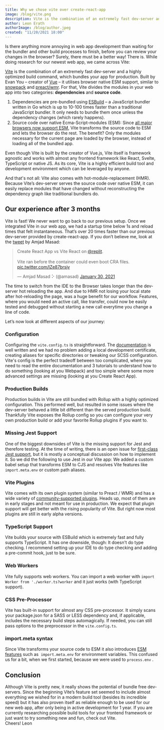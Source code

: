 ```yaml
---
title: Why we chose vite over create-react-app
image: /blog/vite.png
description: Vite is the combination of an extremely fast dev-server and a highly optimized build command, which bundles your app for production. We used it for our newest web-app and this is our journey.
author: Leon Erath
authorImage: /blog/author.jpeg
created: "11/20/2021 18:00"
---
```


Is there anything more annoying in web app development than waiting for the bundler and other build processes to finish, before you can review your changes in the browser? Surely, there must be a better way! There is. While doing research for our newest web app, we came across Vite:

[Vite](https://vitejs.dev/guide/) is the combination of an extremely fast dev-server and a highly optimized build command, which bundles your app for production. Built by Evan You – creator of [Vue](https://vuejs.org/) – it utilises browser native ESM support, similar to [snowpack](https://www.snowpack.dev/) and [preact/wmr](https://github.com/preactjs/wmr). For that, Vite divides the modules in your web app into two categories: **dependencies** and **source code**.

1. Dependencies are pre-bundled using [ESBuild](https://github.com/evanw/esbuild) – a JavaScript bundler written in Go which is up to 10-100 times faster than a traditional JavaScript bundler. It only needs to bundle them once unless the dependency changes (which rarely happens).
2. Source code over native Ecma-Script-modules (ESM): Since [all major browsers now support ESM](https://caniuse.com/?search=modules), Vite transforms the source code to ESM and lets the browser do the rest. The benefit? Only the modules necessary for the current page are loaded by the browser, instead of loading all of the bundled app.

Even though Vite is built by the creator of Vue.js, Vite itself is framework agnostic and works with almost any frontend framework like React, Svelte, TypeScript or native JS. As its core, Vite is a highly efficient build tool and development environment which can be leveraged by anyone.

And that's not all: Vite also comes with hot-module-replacement (HMR). Because Vite’s dev-server serves the source code over native ESM, it can easily replace modules that have changed without reconstructing the dependency graph like traditional bundlers do.

## Our experience after 3 months

Vite is fast! We never want to go back to our previous setup. Once we integrated Vite in our web app, we had a startup time below 1s and reload times that felt instantaneous. That’s over 20 times faster than our previous dev-server provided by create-react-app. If you don’t believe me, look at the [tweet](https://twitter.com/amasad/status/1355379680275128321?ref_src=twsrc%5Etfw%7Ctwcamp%5Etweetembed%7Ctwterm%5E1355379680275128321%7Ctwgr%5E%7Ctwcon%5Es1_c10&ref_url=https%3A%2F%2Fwww.sipgate.de%2F%3Fp%3D30276) by Amjad Masad:

<blockquote class="twitter-tweet">
<p lang="en" dir="ltr">
Create React App vs Vite React on <a href="https://twitter.com/Replit?ref_src=twsrc%5Etfw">@replit</a>. <br></br>Vite ran before the container could even boot CRA files. <a href="https://t.co/lZe87brsjv">pic.twitter.com/lZe87brsjv</a>
</p>
&mdash; Amjad Masad ⠕ (@amasad) <a href="https://twitter.com/amasad/status/1355379680275128321?ref_src=twsrc%5Etfw">January 30, 2021</a>
</blockquote>
<script async src="https://platform.twitter.com/widgets.js" charset="utf-8"></script>

The time to switch from the IDE to the Browser takes longer than the dev-server hot reloading the app. And due to HMR not losing your local state after hot-reloading the page, was a huge benefit for our workflow. Features, where you would need an active call, like transfer, could now be easily tested and debugged without starting a new call everytime you change a line of code.

Let’s now look at different aspects of our journey:

### Configuration

Configuring the `vite.config.ts` is straightforward. The [documentation](https://vitejs.dev/config/) is well written and we had no problem adding a local development certificate, creating aliases for specific directories or tweaking our SCSS configuration. Vite's config is the perfect tradeoff between too complicated, where you need to read the entire documentation and 3 tutorials to understand how to do something (looking at you Webpack) and too simple where some more advanced settings are missing (looking at you Create React App).

### Production Builds

Production builds in Vite are still bundled with Rollup with a highly optimized configuration. This performed well, but resulted in some issues where the dev-server behaved a little bit different than the served production build. Thankfully Vite exposes the Rollup config so you can configure your very own production build or add your favorite Rollup plugins if you want to.

### Missing Jest Support

One of the biggest downsides of Vite is the missing support for Jest and therefore testing. At the time of writing, there is an open issue for [first-class Jest support](https://github.com/vitejs/vite/issues/1955), but it is mostly a conceptual discussion on how to implement it. So we did the following to use Jest in our Vite app: We added a custom babel setup that transforms ESM to CJS and resolves Vite features like `import.meta.env` or custom path aliases.

### Vite Plugins

Vite comes with its own plugin system (similar to Preact / WMR) and has a wide variety of [community-supported plugins](https://github.com/vitejs/awesome-vite#plugins). Heads up, most of them are in early stages and not meant for use in production. We expect that plugin support will get better with the rising popularity of Vite. But right now most plugins are still in early alpha versions.

### TypeScript Support

Vite builds your source with ESBuild which is extremely fast and fully supports TypeScript. It has one downside, though: It doesn't do type checking. I recommend setting up your IDE to do type checking and adding a pre-commit hook, just to be sure.

### Web Workers

Vite fully supports web workers. You can import a web worker with `import Worker from './worker.ts?worker` and it just works (with TypeScript support).

### CSS Pre-Processor

Vite has built-in support for almost any CSS pre-processor. It simply scans your package.json for a SASS or LESS dependency and, if applicable, includes the necessary build steps automagically. If needed, you can still pass options to the preprocessor in the `vite.config.ts`.

### import.meta syntax

Since Vite transforms your source code to ESM it also introduces [ESM features](https://developer.mozilla.org/en-US/docs/Web/JavaScript/Reference/Statements/import.meta) such as  `import.meta.env` for environment variables. This confused us for a bit, when we first started, because we were used to `process.env` .

## Conclusion

Although Vite is pretty new, it really shows the potential of bundle free dev-servers. Since the beginning Vite’s feature set seemed to include almost everything we wished for in a modern build tool (besides its incredible speed) but it has also proven itself as reliable enough to be used for our new web app, after only being in active development for 1 year. If you are currently researching possible build tools for your frontend framework or just want to try something new and fun, check out Vite.
<br/>
Cheers!
Leon
